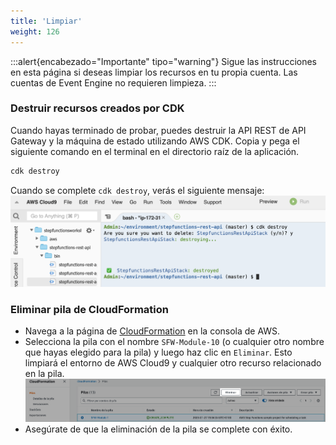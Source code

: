 ```yaml
---
title: 'Limpiar'
weight: 126
---
```


:::alert{encabezado="Importante" tipo="warning"}
Sigue las instrucciones en esta página si deseas limpiar los recursos en tu propia cuenta. Las cuentas de Event Engine no requieren limpieza.
:::

### Destruir recursos creados por CDK

Cuando hayas terminado de probar, puedes destruir la API REST de API Gateway y la máquina de estado utilizando AWS CDK. Copia y pega el siguiente comando en el terminal en el directorio raíz de la aplicación.

```bash
cdk destroy
```

Cuando se complete `cdk destroy`, verás el siguiente mensaje:
![CDK Destroy](/static/img/module-10/cdk-destroy.png)

### Eliminar pila de CloudFormation

- Navega a la página de [CloudFormation](https://console.aws.amazon.com/cloudformation/home) en la consola de AWS.
- Selecciona la pila con el nombre `SFW-Module-10` (o cualquier otro nombre que hayas elegido para la pila) y luego haz clic en `Eliminar`. Esto limpiará el entorno de AWS Cloud9 y cualquier otro recurso relacionado en la pila.
  ![CloudFormation delete](/static/img/es/setup/setup-cloudformation-delete.png)
- Asegúrate de que la eliminación de la pila se complete con éxito.
